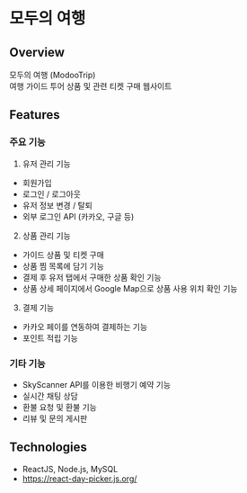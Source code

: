 # 모두의 여행

## Overview

모두의 여행 (ModooTrip)  
여행 가이드 투어 상품 및 관련 티켓 구매 웹사이트

## Features

### 주요 기능

1. 유저 관리 기능

- 회원가입
- 로그인 / 로그아웃
- 유저 정보 변경 / 탈퇴
- 외부 로그인 API (카카오, 구글 등)

2. 상품 관리 기능

<!-- - (관리자) 상품 및 티켓 정보 생성, 수정, 삭제 가능 -->

- 가이드 상품 및 티켓 구매
- 상품 찜 목록에 담기 기능
- 결제 후 유저 탭에서 구매한 상품 확인 기능
- 상품 상세 페이지에서 Google Map으로 상품 사용 위치 확인 기능

3. 결제 기능

- 카카오 페이를 연동하여 결제하는 기능
- 포인트 적립 기능
  <!-- - 유저가 결제 시 관리자에게 금액이 지급되는 형식 구현 -->

### 기타 기능

- SkyScanner API를 이용한 비행기 예약 기능
- 실시간 채팅 상담
- 환불 요청 및 환불 기능
- 리뷰 및 문의 게시판

## Technologies

- ReactJS, Node.js, MySQL
- https://react-day-picker.js.org/
